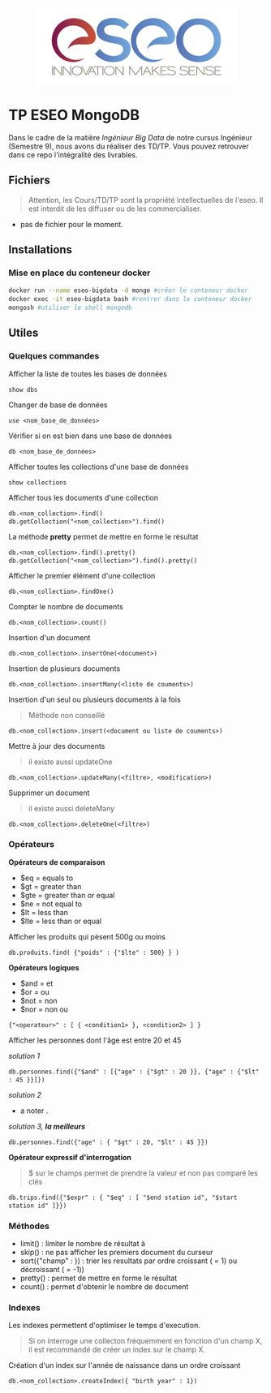 <p align="center"><img src="readme/images/eseo_logo.png" width="400"></p>

# TP ESEO MongoDB

Dans le cadre de la matière *Ingénieur Big Data* de notre cursus Ingénieur (Semestre 9), nous avons du réaliser des TD/TP.
Vous pouvez retrouver dans ce repo l'intégralité des livrables.

## Fichiers 
> Attention, les Cours/TD/TP sont la propriété intellectuelles de l'eseo. Il est interdit de les diffuser ou de les commercialiser.

- pas de fichier pour le moment.


## Installations

### Mise en place du conteneur docker
```sh
docker run --name eseo-bigdata -d mongo #créer le conteneur docker
docker exec -it eseo-bigdata bash #rentrer dans le conteneur docker
mongosh #utiliser le shell mongodb
```

## Utiles

### Quelques commandes

Afficher la liste de toutes les bases de données
```
show dbs
```

Changer de base de données
```
use <nom_base_de_données>
```

Vérifier si on est bien dans une base de données
```
db <nom_base_de_données>
```

Afficher toutes les collections d'une base de données
```
show collections
```

Afficher tous les documents d'une collection
```
db.<nom_collection>.find()
db.getCollection("<nom_collection>").find()
```

La méthode **pretty** permet de mettre en forme le résultat
```
db.<nom_collection>.find().pretty()
db.getCollection("<nom_collection>").find().pretty()
```

Afficher le premier élément d'une collection
```
db.<nom_collection>.findOne()
```

Compter le nombre de documents
```
db.<nom_collection>.count()
```

Insertion d'un document
```
db.<nom_collection>.insertOne(<document>)
```

Insertion de plusieurs documents
```
db.<nom_collection>.insertMany(<liste de couments>)
```

Insertion d'un seul ou plusieurs documents à la fois
> Méthode non conseillé 
```
db.<nom_collection>.insert(<document ou liste de couments>)
```

Mettre à jour des documents
> il existe aussi updateOne
```
db.<nom_collection>.updateMany(<filtre>, <modification>)
```

Supprimer un document
> il existe aussi deleteMany
```
db.<nom_collection>.deleteOne(<filtre>)
```

### Opérateurs

**Opérateurs de comparaison**
- $eq = equals to
- $gt = greater than
- $gte = greater than or equal
- $ne = not equal to
- $lt = less than
- $lte = less than or equal

Afficher les produits qui pèsent 500g ou moins
```
db.produits.find( {"poids" : {"$lte" : 500} } )
```

**Opérateurs logiques**

- $and = et
- $or = ou
- $not = non
- $nor = non ou
```
{"<operateur>" : [ { <condition1> }, <condition2> ] } 
```

Afficher les personnes dont l'âge est entre 20 et 45

*solution 1*
```
db.personnes.find({"$and" : [{"age" : {"$gt" : 20 }}, {"age" : {"$lt" : 45 }}]})
```

*solution 2*
- a noter .

*solution 3, **la meilleurs***
```
db.personnes.find({"age" : { "$gt" : 20, "$lt" : 45 }})
```

**Opérateur expressif d'interrogation**
> $ sur le champs permet de prendre la valeur et non pas comparé les clés
```
db.trips.find({"$expr" : { "$eq" : [ "$end station id", "$start station id" ]}})
```

### Méthodes

- limit(<n>) : limiter le nombre de résultat à <n>
- skip(<n>) : ne pas afficher les <n> premiers document du curseur
- sort({"champ" : <n>}) : trier les resultats par ordre croissant (<n> = 1) ou décroissant (<n> = -1))
- pretty() : permet de mettre en forme le résultat
- count() : permet d'obtenir le nombre de document

### Indexes

Les indexes permettent d'optimiser le temps d'execution.

> Si on interroge une collecton fréquemment en fonction d'un champ X, il est recommandé de créer un index sur le champ X.

Création d'un index sur l'année de naissance dans un ordre croissant
```
db.<nom_collection>.createIndex({ "birth year" : 1})
```
